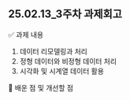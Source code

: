 ## 25.02.13_3주차 과제회고
✅ 과제 내용
1. 데이터 리모델링과 처리
2. 정형 데이터와 비정형 데이터 처리
3. 시각화 및 시계열 데이터 활용
   
🚀 배운 점 및 개선할 점


